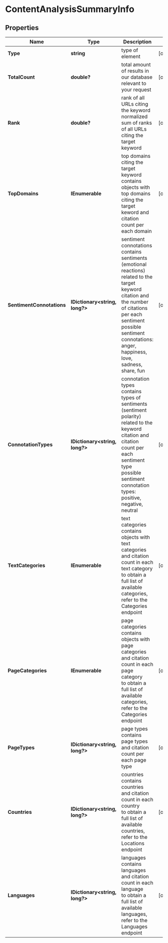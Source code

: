# ContentAnalysisSummaryInfo


## Properties

| Name | Type | Description | Notes |
|------------ | ------------- | ------------- | -------------|
**Type** | **string** | type of element |[optional]|
**TotalCount** | **double?** | total amount of results in our database relevant to your request |[optional]|
**Rank** | **double?** | rank of all URLs citing the keyword<br>normalized sum of ranks of all URLs citing the target keyword |[optional]|
**TopDomains** | **IEnumerable<TopDomainCountInfo>** | top domains citing the target keyword<br>contains objects with top domains citing the target keword and citation count per each domain |[optional]|
**SentimentConnotations** | **IDictionary<string, long?>** | sentiment connotations<br>contains sentiments (emotional reactions) related to the target keyword citation and the number of citations per each sentiment<br>possible sentiment connotations: anger, happiness, love, sadness, share, fun |[optional]|
**ConnotationTypes** | **IDictionary<string, long?>** | connotation types<br>contains types of sentiments (sentiment polarity) related to the keyword citation and citation count per each sentiment type<br>possible sentiment connotation types: positive, negative, neutral |[optional]|
**TextCategories** | **IEnumerable<ContentAnalysisCategoriesInfo>** | text categories<br>contains objects with text categories and citation count in each text category<br>to obtain a full list of available categories, refer to the Categories endpoint |[optional]|
**PageCategories** | **IEnumerable<ContentAnalysisCategoriesInfo>** | page categories<br>contains objects with page categories and citation count in each page category<br>to obtain a full list of available categories, refer to the Categories endpoint |[optional]|
**PageTypes** | **IDictionary<string, long?>** | page types<br>contains page types and citation count per each page type |[optional]|
**Countries** | **IDictionary<string, long?>** | countries<br>contains countries and citation count in each country<br>to obtain a full list of available countries, refer to the Locations endpoint |[optional]|
**Languages** | **IDictionary<string, long?>** | languages<br>contains languages and citation count in each language<br>to obtain a full list of available languages, refer to the Languages endpoint |[optional]|